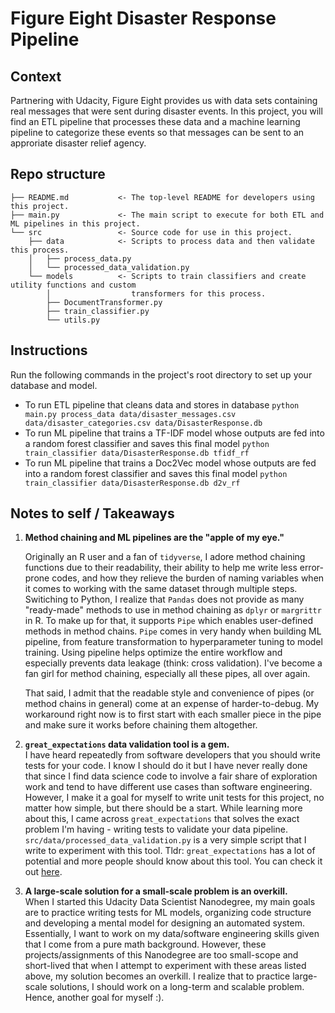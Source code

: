 # Figure Eight Disaster Response Pipeline 

## Context
Partnering with Udacity, Figure Eight provides us with data sets containing real messages that were sent during disaster events. In this project, you will find an ETL pipeline that processes these data and a machine learning pipeline to categorize these events so that messages can be sent to an approriate disaster relief agency. 

## Repo structure
```
├── README.md           <- The top-level README for developers using this project.
├── main.py             <- The main script to execute for both ETL and ML pipelines in this project.
└── src                 <- Source code for use in this project.
    ├── data            <- Scripts to process data and then validate this process.
    │   ├── process_data.py
    │   └── processed_data_validation.py
    └── models          <- Scripts to train classifiers and create utility functions and custom
        │                  transformers for this process.
        ├── DocumentTransformer.py
        ├── train_classifier.py
        └── utils.py
```

## Instructions
Run the following commands in the project's root directory to set up your database and model.

   - To run ETL pipeline that cleans data and stores in database
        `python main.py process_data data/disaster_messages.csv data/disaster_categories.csv data/DisasterResponse.db`
   - To run ML pipeline that trains a TF-IDF model whose outputs are fed into a random forest classifier and saves this final model
        `python train_classifier data/DisasterResponse.db tfidf_rf`
   - To run ML pipeline that trains a Doc2Vec model whose outputs are fed into a random forest classifier and saves this final model
        `python train_classifier data/DisasterResponse.db d2v_rf`

## Notes to self / Takeaways
1. **Method chaining and ML pipelines are the "apple of my eye."**  
  
    Originally an R user and a fan of `tidyverse`, I adore method chaining functions due to their readability, their ability to help me write less error-prone codes, and how they relieve the burden of naming variables when it comes to working with the same dataset through multiple steps. Switiching to Python, I realize that `Pandas` does not provide as many "ready-made" methods to use in method chaining as `dplyr` or `margrittr` in R. To make up for that, it supports `Pipe` which enables user-defined methods in method chains. `Pipe` comes in very handy when building ML pipeline, from feature transformation to hyperparameter tuning to model training. Using pipeline helps optimize the entire workflow and especially prevents data leakage (think: cross validation). I've become a fan girl for method chaining, especially all these pipes, all over again.  
  
    That said, I admit that the readable style and convenience of pipes (or method chains in general) come at an expense of harder-to-debug. My workaround right now is to first start with each smaller piece in the pipe and make sure it works before chaining them altogether.     

2. **`great_expectations` data validation tool is a gem.**  
    I have heard repeatedly from software developers that you should write tests for your code. I know I should do it but I have never really done that since I find data science code to involve a fair share of exploration work and tend to have different use cases than software engineering. However, I make it a goal for myself to write unit tests for this project, no matter how simple, but there should be a start. While learning more about this, I came across `great_expectations` that solves the exact problem I'm having - writing tests to validate your data pipeline. `src/data/processed_data_validation.py` is a very simple script that I write to experiment with this tool. Tldr: `great_expectations` has a lot of potential and more people should know about this tool. You can check it out [here](https://github.com/great-expectations/great_expectations).  
    
3. **A large-scale solution for a small-scale problem is an overkill.**  
   When I started this Udacity Data Scientist Nanodegree, my main goals are to practice writing tests for ML models, organizing code structure and developing a mental model for designing an automated system. Essentially, I want to work on my data/software engineering skills given that I come from a pure math background. However, these projects/assignments of this Nanodegree are too small-scope and short-lived that when I attempt to experiment with these areas listed above, my solution becomes an overkill. I realize that to practice large-scale solutions, I should work on a long-term and scalable problem. Hence, another goal for myself :).     